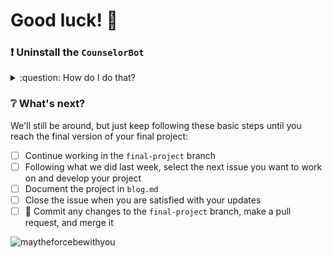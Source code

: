 # Good luck! :wave:

### ❗ Uninstall the `CounselorBot`

<details>
  <summary>:question: How do I do that?</summary>
  <br>
  
  First, go to `Settings` and click on `Integrations`.
  ![Screen Shot 2021-06-20 at 9 51 02 PM](https://user-images.githubusercontent.com/69332964/122696810-fd3f6780-d211-11eb-89f7-742f9e82555d.png)
  
  Next, find the CounselorBot and click on `Configure`
  ![image](https://user-images.githubusercontent.com/69332964/122696950-4ee7f200-d212-11eb-9637-050e0d007cd8.png)
  
  Finally, click on `Uninstall` and you should be good to go!
  ![image](https://user-images.githubusercontent.com/69332964/122697025-776fec00-d212-11eb-97bf-112289cbe34d.png)

</details>

### ❔ What's next?
We'll still be around, but just keep following these basic steps until you reach the final version of your final project:

- [ ] Continue working in the `final-project` branch
- [ ] Following what we did last week, select the next issue you want to work on and develop your project
- [ ] Document the project in `blog.md`
- [ ] Close the issue when you are satisfied with your updates
- [ ] 🚀 Commit any changes to the `final-project` branch, make a pull request, and merge it

![maytheforcebewithyou](https://media.giphy.com/media/l3fZMzs7sIisUt0Tm/giphy.gif)
